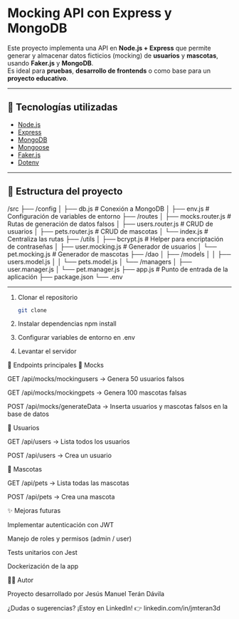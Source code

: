 # Mocking API con Express y MongoDB

Este proyecto implementa una API en **Node.js + Express** que permite generar y almacenar datos ficticios (mocking) de **usuarios** y **mascotas**, usando **Faker.js** y **MongoDB**.  
Es ideal para **pruebas**, **desarrollo de frontends** o como base para un **proyecto educativo**.

---

## 🚀 Tecnologías utilizadas

- [Node.js](https://nodejs.org/)
- [Express](https://expressjs.com/)
- [MongoDB](https://www.mongodb.com/)
- [Mongoose](https://mongoosejs.com/)
- [Faker.js](https://fakerjs.dev/)
- [Dotenv](https://www.npmjs.com/package/dotenv)

---

## 📂 Estructura del proyecto

/src
├── /config
│ ├── db.js # Conexión a MongoDB
│ ├── env.js # Configuración de variables de entorno
├── /routes
│ ├── mocks.router.js # Rutas de generación de datos falsos
│ ├── users.router.js # CRUD de usuarios
│ ├── pets.router.js # CRUD de mascotas
│ └── index.js # Centraliza las rutas
├── /utils
│ ├── bcrypt.js # Helper para encriptación de contraseñas
│ ├── user.mocking.js # Generador de usuarios
│ └── pet.mocking.js # Generador de mascotas
├── /dao
│ ├── /models
│ │ ├── users.model.js
│ │ └── pets.model.js
│ └── /managers
│ ├── user.manager.js
│ └── pet.manager.js
├── app.js # Punto de entrada de la aplicación
├── package.json
└── .env

---

1. Clonar el repositorio  
   ```bash
   git clone 

2. Instalar dependencias
   npm install

3. Configurar variables de entorno en .env

4. Levantar el servidor

📌 Endpoints principales
🔹 Mocks

GET /api/mocks/mockingusers → Genera 50 usuarios falsos

GET /api/mocks/mockingpets → Genera 100 mascotas falsas

POST /api/mocks/generateData → Inserta usuarios y mascotas falsos en la base de datos

🔹 Usuarios

GET /api/users → Lista todos los usuarios

POST /api/users → Crea un usuario

🔹 Mascotas

GET /api/pets → Lista todas las mascotas

POST /api/pets → Crea una mascota

✨ Mejoras futuras

Implementar autenticación con JWT

Manejo de roles y permisos (admin / user)

Tests unitarios con Jest

Dockerización de la app

👨‍💻 Autor

Proyecto desarrollado por Jesús Manuel Terán Dávila

¿Dudas o sugerencias? ¡Estoy en LinkedIn! 👉 linkedin.com/in/jmteran3d